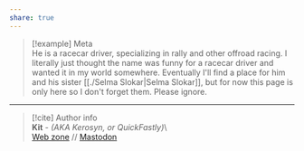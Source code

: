 ```yaml
---  
share: true  
---  
```

> [!example] Meta  
> He is a racecar driver, specializing in rally and other offroad racing. I literally just thought the name was funny for a racecar driver and wanted it in my world somewhere. Eventually I'll find a place for him and his sister [[./Selma Slokar|Selma Slokar]], but for now this page is only here so I don't forget them. Please ignore.  
  
-----  
> [!cite] Author info  
> **Kit** - *(AKA Kerosyn, or QuickFastly)*\  
> [Web zone](https://kitabe.link) // [Mastodon](https://social.tripulse.net/@kit)